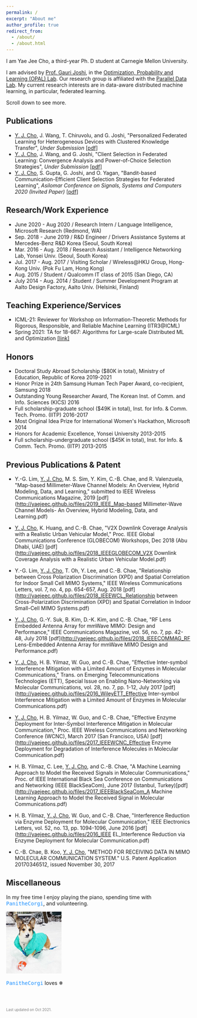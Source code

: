 ```yaml
---
permalink: /
excerpt: "About me"
author_profile: true
redirect_from: 
  - /about/
  - /about.html
---
```


I am Yae Jee Cho, a third-year Ph. D student at Carnegie Mellon University.

I am advised by [Prof. Gauri Joshi](http://www.andrew.cmu.edu/user/gaurij/home.html), in the [Optimization, Probability and Learning (OPAL) Lab](http://www.andrew.cmu.edu/user/gaurij/Group.html). Our research group is affiliated with the [Parallel Data Lab](https://www.pdl.cmu.edu/index.shtml). My current research interests are in data-aware distributed machine learning, in particular, federated learning.



Scroll down to see more.



Publications
------
* <ins>Y. J. Cho</ins>, J. Wang, T. Chiruvolu, and G. Joshi, "Personalized Federated Learning for Heterogeneous Devices with Clustered Knowledge Transfer", <em>Under Submission</em> [[pdf]](https://arxiv.org/pdf/2109.08119.pdf)
* <ins>Y. J. Cho</ins>, J. Wang, and G. Joshi, "Client Selection in Federated Learning: Convergence
Analysis and Power-of-Choice Selection Strategies", <em>Under Submission</em> [[pdf]](https://arxiv.org/pdf/2010.01243.pdf)
* <ins>Y. J. Cho</ins>, S. Gupta, G. Joshi, and O. Yagan, "Bandit-based Communication-Efficient Client
Selection Strategies for Federated Learning", <em>Asilomar Conference on Signals, Systems and Computers 2020 (Invited Paper)</em> [[pdf]](https://arxiv.org/pdf/2012.08009.pdf)



Research/Work Experience
------
* June 2020 - Aug 2020 / Research Intern / Language Intelligence, Microsoft Research (Redmond, WA)
* Sep. 2018 - June 2019 / R&D Engineer / Drivers Assistance Systems at Mercedes-Benz R&D Korea (Seoul, South Korea)
* Mar. 2016 - Aug. 2018 / Research Assistant / Intelligence Networking Lab, Yonsei Univ. (Seoul, South Korea)
* Jul. 2017 - Aug. 2017 / Visiting Scholar / Wireless@HKU Group, Hong-Kong Univ. (Pok Fu Lam, Hong Kong)
* Aug. 2015 / Student / Qualcomm IT class of 2015 (San Diego, CA)
* July 2014 - Aug. 2014 / Student / Summer Development Program at Aalto Design Factory, Aalto Univ. (Helsinki, Finland)



Teaching Experience/Services
------
* ICML-21: Reviewer for Workshop on Information-Theoretic Methods for Rigorous, Responsible, and Reliable Machine Learning (ITR3@ICML)
* Spring 2021: TA for 18-667: Algorithms for Large-scale Distributed ML and Optimization [[link]](https://www.andrew.cmu.edu/course/18-667/)



Honors
------
* Doctoral Study Abroad Scholarship ($80K in total), Ministry of Education, Republic of Korea 2019-2021
* Honor Prize in 24th Samsung Human Tech Paper Award, co-recipient, Samsung 2018
* Outstanding Young Researcher Award, The Korean Inst. of Comm. and Info. Sciences (KICS) 2016
* Full scholarship-graduate school ($49K in total), Inst. for Info. & Comm. Tech. Promo. (IITP) 2016-2017
* Most Original Idea Prize for International Women's Hackathon, Microsoft 2014
* Honors for Academic Excellence, Yonsei University 2013-2015
* Full scholarship-undergraduate school ($45K in total), Inst. for Info. & Comm. Tech. Promo. (IITP) 2013-2015




Previous Publications & Patent
------
* Y.-G. Lim, <ins>Y. J. Cho</ins>, M. S. Sim, Y. Kim, C.-B. Chae, and R. Valenzuela, "Map-based Millimeter-Wave Channel Models: An Overview, Hybrid Modeling, Data, and Learning," submitted to IEEE Wireless Communications Magazine, 2019 [pdf](http://yaejeec.github.io/files/2019_IEEE_Map-based Millimeter-Wave Channel Models- An Overview, Hybrid Modeling, Data, and Learning.pdf)

* <ins>Y. J. Cho</ins>, K. Huang, and C.-B. Chae, "V2X Downlink Coverage Analysis with a Realistic Urban Vehicular Model," Proc. IEEE Global Communications Conference (GLOBECOM) Workshops, Dec 2018 (Abu Dhabi, UAE) [pdf](http://yaejeec.github.io/files/2018_IEEEGLOBECOM_V2X Downlink Coverage Analysis with a Realistic Urban Vehicular Model.pdf)

* Y.-G. Lim, <ins>Y. J. Cho</ins>, T. Oh, Y. Lee, and C.-B. Chae, "Relationship between Cross Polarization Discrimination (XPD) and Spatial Correlation for Indoor Small Cell MIMO Systems," IEEE Wireless Communications Letters, vol. 7, no. 4, pp. 654-657, Aug. 2018 [pdf](http://yaejeec.github.io/files/2018_IEEEWCL_Relationship between Cross-Polarization Discrimination (XPD) and Spatial Correlation in Indoor Small-Cell MIMO Systems.pdf)

* <ins>Y. J. Cho</ins>, G.-Y. Suk, B. Kim, D.-K. Kim, and C.-B. Chae, "RF Lens Embedded Antenna Array for mmWave MIMO: Design and Performance," IEEE Communications Magazine, vol. 56, no. 7, pp. 42-48, July 2018 [pdf](http://yaejeec.github.io/files/2018_IEEECOMMAG_RF Lens-Embedded Antenna Array for mmWave MIMO Design and Performance.pdf)

* <ins>Y. J. Cho</ins>, H. B. Yilmaz, W. Guo, and C.-B. Chae, "Effective Inter-symbol Interference Mitigation with a Limited Amount of Enzymes in Molecular Communications," Trans. on Emerging Telecommunications Technologies (ETT), Special Issue on Enabling Nano-Networking via Molecular Communications, vol. 28, no. 7, pp. 1-12, July 2017 [pdf](http://yaejeec.github.io/files/2016_WileyETT_Effective Inter-symbol Interference Mitigation with a Limited Amount of Enzymes in Molecular Communications.pdf)

* <ins>Y. J. Cho</ins>, H. B. Yilmaz, W. Guo, and C.-B. Chae, "Effective Enzyme Deployment for Inter-Symbol Interference Mitigation in Molecular Communication," Proc. IEEE Wireless Communications and Networking Conference (WCNC), March 2017 (San Francisco, USA) [pdf](http://yaejeec.github.io/files/2017_IEEEWCNC_Effective Enzyme Deployment for Degradation of Interference Molecules in Molecular Communication.pdf)

* H. B. Yilmaz, C. Lee, <ins>Y. J. Cho</ins>, and C.-B. Chae, "A Machine Learning Approach to Model the Received Signals in Molecular Communications," Proc. of IEEE International Black Sea Conference on Communications and Networking (IEEE BlackSeaCom), June 2017 (Istanbul, Turkey)[pdf](http://yaejeec.github.io/files/2017_IEEEBlackSeaCom_A Machine Learning Approach to Model the Received Signal in Molecular Communications.pdf) 

* H. B. Yilmaz, <ins>Y. J. Cho</ins>, W. Guo, and C.-B. Chae, "Interference Reduction via Enzyme Deployment for Molecular Communication," IEEE Electronics Letters, vol. 52, no. 13, pp. 1094-1096, June 2016 [pdf](http://yaejeec.github.io/files/2016_IEEE EL_Interference Reduction via Enzyme Deployment for Molecular Communication.pdf)

* C.-B. Chae, B. Koo, <ins>Y. J. Cho</ins>, "METHOD FOR RECEIVING DATA IN MIMO MOLECULAR COMMUNICATION SYSTEM." U.S. Patent Application 20170346512, issued November 30, 2017 



Miscellaneous
------
In my free time I enjoy playing the piano, spending time with <font face="monospace" color="#1e90ff">PanitheCorgi</font>, and volunteering.

<img src="/images/panipic.jpg" width="30%">
<p><font face="monospace" color="#1e90ff">PanitheCorgi</font> loves <span>&#10052;</span> </p> 


<br>
<br>


<p style="color:Grey; font-size: 10px;"> Last updated on Oct 2021.</p>

